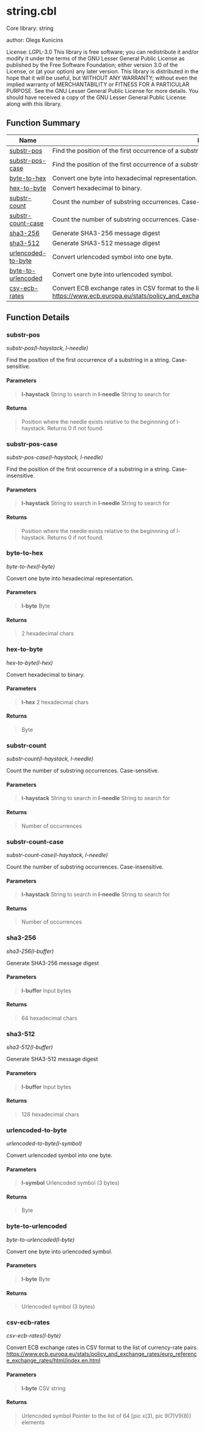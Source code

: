 # string.cbl

Core library: string

author: Olegs Kunicins

License: LGPL-3.0 This library is free software; you can redistribute it and/or modify it under the terms of the GNU Lesser General Public License as published by the Free Software Foundation; either version 3.0 of the License, or (at your option) any later version. This library is distributed in the hope that it will be useful, but WITHOUT ANY WARRANTY; without even the implied warranty of MERCHANTABILITY or FITNESS FOR A PARTICULAR PURPOSE. See the GNU Lesser General Public License for more details. You should have received a copy of the GNU Lesser General Public License along with this library.

## Function Summary

| Name | Description |
| ----------- | ----------- | 
| [substr-pos](#substr-pos) | Find the position of the first occurrence of a substring in a string. Case-sensitive. | 
| [substr-pos-case](#substr-pos-case) | Find the position of the first occurrence of a substring in a string. Case-insensitive. | 
| [byte-to-hex](#byte-to-hex) | Convert one byte into hexadecimal representation. | 
| [hex-to-byte](#hex-to-byte) | Convert hexadecimal to binary. | 
| [substr-count](#substr-count) | Count the number of substring occurrences. Case-sensitive. | 
| [substr-count-case](#substr-count-case) | Count the number of substring occurrences. Case-insensitive. | 
| [sha3-256](#sha3-256) | Generate SHA3-256 message digest | 
| [sha3-512](#sha3-512) | Generate SHA3-512 message digest | 
| [urlencoded-to-byte](#urlencoded-to-byte) | Convert urlencoded symbol into one byte. | 
| [byte-to-urlencoded](#byte-to-urlencoded) | Convert one byte into urlencoded symbol. | 
| [csv-ecb-rates](#csv-ecb-rates) | Convert ECB exchange rates in CSV format to the list of currency-rate pairs. https://www.ecb.europa.eu/stats/policy_and_exchange_rates/euro_reference_exchange_rates/html/index.en.html | 

## Function Details

### substr-pos

*substr-pos(l-haystack, l-needle)*

Find the position of the first occurrence of a substring in a string. Case-sensitive.

#### Parameters

> **l-haystack** String to search in 
> **l-needle** String to search for 

#### Returns

> Position where the needle exists relative to the beginnning of l-haystack. Returns 0 if not found.

### substr-pos-case

*substr-pos-case(l-haystack, l-needle)*

Find the position of the first occurrence of a substring in a string. Case-insensitive.

#### Parameters

> **l-haystack** String to search in 
> **l-needle** String to search for 

#### Returns

> Position where the needle exists relative to the beginnning of l-haystack. Returns 0 if not found.

### byte-to-hex

*byte-to-hex(l-byte)*

Convert one byte into hexadecimal representation.

#### Parameters

> **l-byte** Byte 

#### Returns

> 2 hexadecimal chars

### hex-to-byte

*hex-to-byte(l-hex)*

Convert hexadecimal to binary.

#### Parameters

> **l-hex** 2 hexadecimal chars 

#### Returns

> Byte

### substr-count

*substr-count(l-haystack, l-needle)*

Count the number of substring occurrences. Case-sensitive.

#### Parameters

> **l-haystack** String to search in 
> **l-needle** String to search for 

#### Returns

> Number of occurrences

### substr-count-case

*substr-count-case(l-haystack, l-needle)*

Count the number of substring occurrences. Case-insensitive.

#### Parameters

> **l-haystack** String to search in 
> **l-needle** String to search for 

#### Returns

> Number of occurrences

### sha3-256

*sha3-256(l-buffer)*

Generate SHA3-256 message digest

#### Parameters

> **l-buffer** Input bytes 

#### Returns

> 64 hexadecimal chars

### sha3-512

*sha3-512(l-buffer)*

Generate SHA3-512 message digest

#### Parameters

> **l-buffer** Input bytes 

#### Returns

> 128 hexadecimal chars

### urlencoded-to-byte

*urlencoded-to-byte(l-symbol)*

Convert urlencoded symbol into one byte.

#### Parameters

> **l-symbol** Urlencoded symbol (3 bytes) 

#### Returns

> Byte

### byte-to-urlencoded

*byte-to-urlencoded(l-byte)*

Convert one byte into urlencoded symbol.

#### Parameters

> **l-byte** Byte 

#### Returns

> Urlencoded symbol (3 bytes)

### csv-ecb-rates

*csv-ecb-rates(l-byte)*

Convert ECB exchange rates in CSV format to the list of currency-rate pairs. https://www.ecb.europa.eu/stats/policy_and_exchange_rates/euro_reference_exchange_rates/html/index.en.html

#### Parameters

> **l-byte** CSV string 

#### Returns

> Urlencoded symbol Pointer to the list of 64 [pic x(3), pic 9(7)V9(8)] elements
